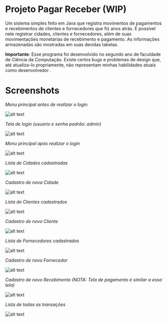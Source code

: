 # Projeto Pagar Receber (WIP)
Um sistema simples feito em Java que registra movimentos de pagamentos e recebimentos de clientes e fornecedores que fiz anos atrás. É possível nele registrar cidades, clientes e fornecedores, além de suas  movimentações monetárias de recebimento e pagamento. As informações armazenadas são mostradas em suas devidas tabelas. 

**Importante**: Esse programa foi desenvolvido no segundo ano de faculdade de Ciência da Computação. Existe certos bugs e problemas de design que, até atualiza-lo propriamente, não representam minhas habilidades atuais como desenvolvedor . 

# Screenshots

*Menu principal antes de realizar o login*

![alt text](https://github.com/pedro-ca/Pagar-Receber/blob/main/Screenshots/pagarreceber%20menu1.JPG)


*Tela de login (usuario e senha padrão: admin)*

![alt text](https://raw.githubusercontent.com/pedro-ca/Pagar-Receber/main/Screenshots/pagarreceber%20login.JPG)


*Menu principal após realizar o login*

![alt text](https://raw.githubusercontent.com/pedro-ca/Pagar-Receber/main/Screenshots/pagarreceber%20menu2.JPG)


*Lista de Cidades cadastradas*

![alt text](https://raw.githubusercontent.com/pedro-ca/Pagar-Receber/main/Screenshots/pagarreceber%20cidade%20lista.JPG)


*Cadastro de nova Cidade*

![alt text](https://github.com/pedro-ca/Pagar-Receber/blob/main/Screenshots/pagarreceber%20cidade%20registrar.JPG)


*Lista de Clientes cadastrados*

![alt text](https://raw.githubusercontent.com/pedro-ca/Pagar-Receber/main/Screenshots/pagarreceber%20cliente%20lista.JPG)


*Cadastro de novo Cliente*

![alt text](https://raw.githubusercontent.com/pedro-ca/Pagar-Receber/main/Screenshots/pagarreceber%20cliente%20registrar.JPG)


*Lista de Fornecedores cadastrados*

![alt text](https://raw.githubusercontent.com/pedro-ca/Pagar-Receber/main/Screenshots/pagarreceber%20fornecedor%20lista.JPG)


*Cadastro de novo Fornecedor*

![alt text](https://github.com/pedro-ca/Pagar-Receber/blob/main/Screenshots/pagarreceber%20fornecedor%20registrar.JPG)


*Cadastro de novo Recebimento (NOTA: Tela de pagamento é similar a essa tela)*

![alt text](https://raw.githubusercontent.com/pedro-ca/Pagar-Receber/main/Screenshots/pagarreceber%20receber%20registrar.JPG)


*Lista de todas as transações*

![alt text](https://raw.githubusercontent.com/pedro-ca/Pagar-Receber/main/Screenshots/pagarreceber%20transacoes%20lista.JPG)
